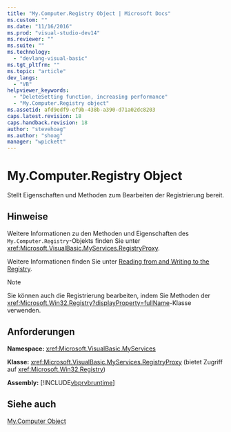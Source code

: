 ```yaml
---
title: "My.Computer.Registry Object | Microsoft Docs"
ms.custom: ""
ms.date: "11/16/2016"
ms.prod: "visual-studio-dev14"
ms.reviewer: ""
ms.suite: ""
ms.technology: 
  - "devlang-visual-basic"
ms.tgt_pltfrm: ""
ms.topic: "article"
dev_langs: 
  - "VB"
helpviewer_keywords: 
  - "DeleteSetting function, increasing performance"
  - "My.Computer.Registry object"
ms.assetid: afd9edf9-ef9b-438b-a390-d71a02dc8203
caps.latest.revision: 18
caps.handback.revision: 18
author: "stevehoag"
ms.author: "shoag"
manager: "wpickett"
---
```

# My.Computer.Registry Object
Stellt Eigenschaften und Methoden zum Bearbeiten der Registrierung bereit.  
  
## Hinweise  
 Weitere Informationen zu den Methoden und Eigenschaften des `My.Computer.Registry`\-Objekts finden Sie unter <xref:Microsoft.VisualBasic.MyServices.RegistryProxy>.  
  
 Weitere Informationen finden Sie unter [Reading from and Writing to the Registry](../../../visual-basic/developing-apps/programming/computer-resources/reading-from-and-writing-to-the-registry.md).  
  
> [!NOTE]
>  Sie können auch die Registrierung bearbeiten, indem Sie Methoden der <xref:Microsoft.Win32.Registry?displayProperty=fullName>\-Klasse verwenden.  
  
## Anforderungen  
 **Namespace:** <xref:Microsoft.VisualBasic.MyServices>  
  
 **Klasse:** <xref:Microsoft.VisualBasic.MyServices.RegistryProxy> \(bietet Zugriff auf <xref:Microsoft.Win32.Registry>\)  
  
 **Assembly:** [!INCLUDE[vbprvbruntime](../../../visual-basic/language-reference/objects/includes/vbprvbruntime_md.md)]  
  
## Siehe auch  
 [My.Computer Object](../../../visual-basic/language-reference/objects/my-computer-object.md)